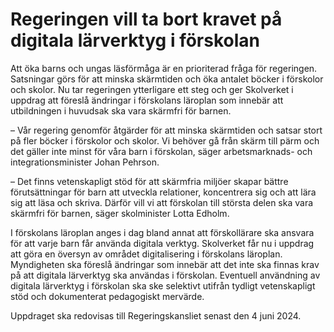 # Regeringen vill ta bort kravet på digitala lärverktyg i förskolan

Att öka barns och ungas läsförmåga är en prioriterad fråga för regeringen. Satsningar görs för att minska skärmtiden och öka antalet böcker i förskolor och skolor. Nu tar regeringen ytterligare ett steg och ger Skolverket i uppdrag att föreslå ändringar i förskolans läroplan som innebär att utbildningen i huvudsak ska vara skärmfri för barnen.

– Vår regering genomför åtgärder för att minska skärmtiden och satsar stort på fler böcker i förskolor och skolor. Vi behöver gå från skärm till pärm och det gäller inte minst för våra barn i förskolan, säger arbetsmarknads- och integrationsminister Johan Pehrson.

– Det finns vetenskapligt stöd för att skärmfria miljöer skapar bättre förutsättningar för barn att utveckla relationer, koncentrera sig och att lära sig att läsa och skriva. Därför vill vi att förskolan till största delen ska vara skärmfri för barnen, säger skolminister Lotta Edholm.

I förskolans läroplan anges i dag bland annat att förskollärare ska ansvara för att varje barn får använda digitala verktyg. Skolverket får nu i uppdrag att göra en översyn av området digitalisering i förskolans läroplan. Myndigheten ska föreslå ändringar som innebär att det inte ska finnas krav på att digitala lärverktyg ska användas i förskolan. Eventuell användning av digitala lärverktyg i förskolan ska ske selektivt utifrån tydligt vetenskapligt stöd och dokumenterat pedagogiskt mervärde.

Uppdraget ska redovisas till Regeringskansliet senast den 4 juni 2024.
